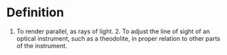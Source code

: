 # Definition

1.  To render parallel, as rays of light. 2. To adjust the line of sight
    of an optical instrument, such as a theodolite, in proper relation
    to other parts of the instrument.
